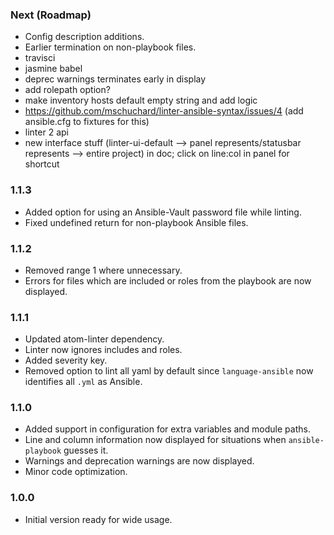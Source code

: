### Next (Roadmap)
- Config description additions.
- Earlier termination on non-playbook files.
- travisci
- jasmine babel
- deprec warnings terminates early in display
- add rolepath option?
- make inventory hosts default empty string and add logic
- https://github.com/mschuchard/linter-ansible-syntax/issues/4 (add ansible.cfg to fixtures for this)
- linter 2 api
- new interface stuff (linter-ui-default --> panel represents/statusbar represents --> entire project) in doc; click on line:col in panel for shortcut

### 1.1.3
- Added option for using an Ansible-Vault password file while linting.
- Fixed undefined return for non-playbook Ansible files.

### 1.1.2
- Removed range 1 where unnecessary.
- Errors for files which are included or roles from the playbook are now displayed.

### 1.1.1
- Updated atom-linter dependency.
- Linter now ignores includes and roles.
- Added severity key.
- Removed option to lint all yaml by default since `language-ansible` now identifies all `.yml` as Ansible.

### 1.1.0
- Added support in configuration for extra variables and module paths.
- Line and column information now displayed for situations when `ansible-playbook` guesses it.
- Warnings and deprecation warnings are now displayed.
- Minor code optimization.

### 1.0.0
- Initial version ready for wide usage.

